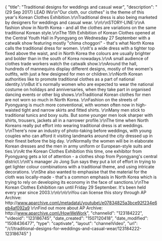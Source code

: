 {
    "title": "Traditional designs for weddings and casual wear",
    "description": "(29 Sep 2017) LEAD IN\r\n\"Our cloth, our clothes\" is the theme of this year's Korean Clothes Exhibition.\r\nTraditional dress is also being marketed by designers for weddings and casual wear. \r\n\r\nSTORY-LINE:\r\nA fashion show in North Korea - and all the clothes are variations on the same traditional Korean style.\r\nThe 15th Exhibition of Korean Clothes opened at the Central Youth Hall in Pyongyang on Wednesday 27 September with a catwalk show featuring mostly \"chima choggori\" - that's what North Korea calls the traditional dress for women. \r\nIt's a wide dress with a tighter top fixed above the waist, and in North Korea the colours are usually brighter and bolder than in the south of Korea nowadays.\r\nA small audience of clothes trade workers watch the catwalk show.\r\nAround the hall, hundreds of mannequins display different designs, mostly of the women's outfits, with just a few designed for men or children.\r\nNorth Korean authorities like to promote traditional clothes as a part of national identity.\r\nBut it's normally women who are expected to wear the national costume on holidays and anniversaries, when they take part in organised dancing events or other big shows.\r\nTraditional Korean clothes for men are not worn so much in North Korea. \r\nFashion on the streets of Pyongyang is much more conventional, with women often now in high-waisted tight and narrow skirts and fitted shirts. \r\nMany men stick to traditional tunics and boxy suits. But some younger men look sharper with shirts, trousers, jackets all in a narrower profile.\r\nThe time when North Koreans really put effort into wearing traditional dress is at weddings. \r\nThere's now an industry of photo-taking before weddings, with young couples who can afford it visiting landmarks around the city dressed up in their finest before the big day. \r\nNormally the women will be in elaborate Korean dresses and the men in army uniform or European-style suits and ties.\r\nAt the Korean Clothes Exhibition this time, one exhibitor from Pyongyang gets a lot of attention - a clothes shop from Pyongyang's central district.\r\nIt's manager Jo Jong Sun says they put a lot of effort in trying to get lighter colour combinations with a traditional theme, and using intricate decorations. \r\nShe also wanted to emphasise that the material for the cloth was locally-made - that's a common emphasis in North Korea which is trying to rely on developing its economy in the face of sanctions.\r\nThe Korean Clothes Exhibition ran until Friday 29 September. It's been held every year since 2003.\r\n\r\n\r\nYou can license this story through AP Archive: http:\/\/www.aparchive.com\/metadata\/youtube\/e07834825a3bce92f234e6eb4af092a9 \r\nFind out more about AP Archive: http:\/\/www.aparchive.com\/HowWeWork",
    "channelid": "123184222",
    "videoid": "123186745",
    "date_created": "1507120418",
    "date_modified": "1508436477",
    "type": "captivate",
    "layout": "channelVideo",
    "url": "\/c1\/traditional-designs-for-weddings-and-casual-wear\/123184222-123186745"
}